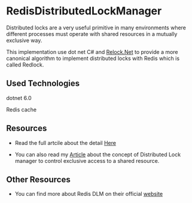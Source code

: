 # RedisDistributedLockManager

Distributed locks are a very useful primitive in many environments where different processes must operate with shared resources in a mutually exclusive way.

This implementation use dot net C# and [Relock.Net](https://github.com/samcook/RedLock.net) to provide a more canonical algorithm to implement distributed locks with Redis which is called Redlock.

## Used Technologies
dotnet 6.0

Redis cache


## Resources
- Read the full artcile about the detail [Here](https://m-qafouri.medium.com/distributed-locks-manager-c-and-redis-fd3d86cd1250)

- You can also read my [Article](https://medium.com/@m-qafouri/serialize-access-to-a-shared-resource-in-distributed-systems-with-dlm-distributed-lock-manager-5abf5e393e15) about the concept of Distributed Lock manager to control exclusive access to a shared resource.


## Other Resources
- You can find more about Redis DLM on their official [website](https://redis.io/topics/distlock)

